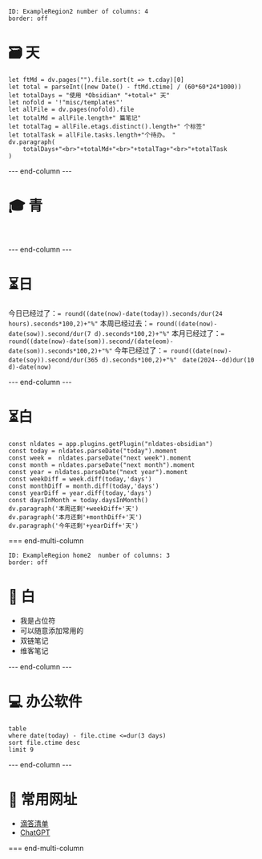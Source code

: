 
```start-multi-column
ID: ExampleRegion2 number of columns: 4
border: off
```
# 🗃️ 天

```dataviewjs
let ftMd = dv.pages("").file.sort(t => t.cday)[0]
let total = parseInt([new Date() - ftMd.ctime] / (60*60*24*1000))
let totalDays = "使用 *Obsidian* "+total+" 天"
let nofold = '!"misc/templates"'
let allFile = dv.pages(nofold).file
let totalMd = allFile.length+" 篇笔记"
let totalTag = allFile.etags.distinct().length+" 个标签"
let totalTask = allFile.tasks.length+"个待办。 "
dv.paragraph(
	totalDays+"<br>"+totalMd+"<br>"+totalTag+"<br>"+totalTask
)

```

--- end-column ---

# 🎓 青

​​

--- end-column ---

# ⏳日

今日已经过了：`= round((date(now)-date(today)).seconds/dur(24 hours).seconds*100,2)+"%"`
本周已经过去：`= round((date(now)-date(sow)).second/dur(7 d).seconds*100,2)+"%"`
本月已经过了：`= round((date(now)-date(som)).second/(date(eom)-date(som)).seconds*100,2)+"%"`
今年已经过了：`= round((date(now)-date(soy)).second/dur(365 d).seconds*100,2)+"%"`
` date(2024--dd)dur(10 d)-date(now)`

--- end-column ---

# ⏳白

```dataviewjs
const nldates = app.plugins.getPlugin("nldates-obsidian")
const today = nldates.parseDate("today").moment
const week =  nldates.parseDate("next week").moment
const month = nldates.parseDate("next month").moment
const year = nldates.parseDate("next year").moment
const weekDiff = week.diff(today,'days')
const monthDiff = month.diff(today,'days')
const yearDiff = year.diff(today,'days')
const daysInMonth = today.daysInMonth()
dv.paragraph('本周还剩'+weekDiff+'天')
dv.paragraph('本月还剩'+monthDiff+'天')
dv.paragraph('今年还剩'+yearDiff+'天')

```

=== end-multi-column
```start-multi-column
ID: ExampleRegion home2  number of columns: 3
border: off
```

# 🔬 白

- 我是占位符
- 可以随意添加常用的
- 双链笔记
- 维客笔记

--- end-column ---

# 💻 办公软件

```dataview
table 
where date(today) - file.ctime <=dur(3 days)
sort file.ctime desc
limit 9
```


--- end-column ---

# 📌 常用网址

- [滴答清单](https://www.dida365.com/)
- [ChatGPT](https://chat.openai.com/chat)


=== end-multi-column

